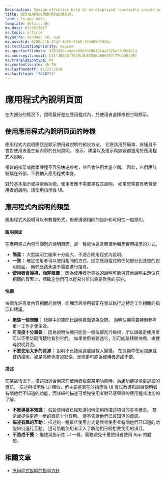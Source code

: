 ```yaml
---
Description: Design effective help to be displayed reactively inside your app.
title: 設計應用程式內說明的指導方針。
label: In-app help
template: detail.hbs
ms.date: 02/08/2017
ms.topic: article
keywords: windows 10, uwp
ms.assetid: 6208b71b-37a7-40f5-91b0-19b665e7458a
ms.localizationpriority: medium
ms.openlocfilehash: 4783d28e4da6c06df0d0676f4a7d28ef3995481a
ms.sourcegitcommit: b11f305dbf7649c4b68550b666487c77ea30d98f
ms.translationtype: MT
ms.contentlocale: zh-TW
ms.lasthandoff: 11/27/2018
ms.locfileid: "7838771"
---
```

# <a name="in-app-help-pages"></a>應用程式內說明頁面

在大部分的情況下，說明最好是在應用程式內，於使用者選擇檢視它時顯示。

## <a name="when-to-use-in-app-help-pages"></a>使用應用程式內說明頁面的時機

應用程式內說明應該是顯示使用者說明的預設方法。 它應該用於簡單、易懂且不會對使用者產生新內容的任何說明。 指示、建議以及提示與訣竅都適用於應用程式內說明。

複雜的指示或教學課程不容易快速參考，並且會佔用大量空間。 因此，它們應該裝載在外部，不要納入應用程式本身。

對於基本指示或探索新功能，使用者應不需要尋找其說明。 如果您需要有教育使用者的說明，請使用指示性 UI。

## <a name="types-of-in-app-help"></a>應用程式內說明的類型

應用程式內說明可以有數種形式，但都遵循相同的設計和可用性一般原則。

#### <a name="help-pages"></a>說明頁面

在應用程式內包含個別的說明頁面，是一種能快速且簡單地顯示實用指示的方式。

-   **簡潔︰** 大型說明主題庫十分龐大，不適合應用程式內說明。
-   **一致：** 確定使用者可以使用相同的方式，從您應用程式的任何部分到達您的說明頁面。 他們應該永遠不需要進行搜尋。
-   **使用者會掃視，而非閱讀：** 因為使用者所尋找的說明可能與其他說明主題位在相同的頁面上，請確定他們可以輕易分辨出需要聚焦的部分。


#### <a name="popups"></a>快顯

快顯允許高度內容相關的說明，能顯示與使用者正在嘗試執行之特定工作相關的指示和建議。

-   **聚焦一個問題︰** 快顯中的空間比說明頁面更為受限。 說明快顯需要特別參考單一工作才會生效。
-   **可見度十分重要︰** 因為說明快顯只能從一個位置進行檢視，所以請確定使用者可以不受防礙清楚地看到它們。 如果使用者錯過它，則可能離移開快顯，來搜尋說明頁面。
-   **不要使用太多的資源︰** 說明不應該延遲或讓載入變慢。 在快顯中使用視訊或音訊檔案，或是高解析度的影像，反而更可能為使用者造成不便。

#### <a name="descriptions"></a>描述

在某些情況下，描述很適合用來在使用者檢查某項功能時，為該功能提供更詳細的資訊。 描述與指示性 UI 類似，但主要差異在於指示性 UI 嘗試教導和訓練使用者有關他們不知道的功能，而詳細的描述可增強使用者對已感興趣的應用程式功能的了解。

-   **不教導基本知識︰** 假設使用者已經知道如何使用所描述項目的基本概念。 釐清或提供更進一步的資訊十分有用。 但不告訴他們已經知道的資訊。
-   **描述有趣的互動：** 描述的一種最佳使用方式是教育使用者有關他們已知道的功能如何進行互動。 這可協助使用者深入了解他們已經想要使用的項目。
-   **不造成干擾：** 描述與指示性 UI 一樣，需要避免干擾使用者使用 App 的體驗。

## <a name="related-articles"></a>相關文章

* [應用程式說明的指導方針](guidelines-for-app-help.md)
